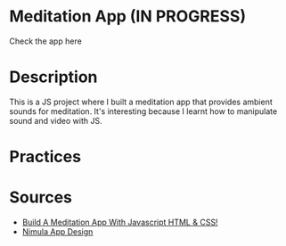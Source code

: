 # Meditation App (IN PROGRESS)
Check the app here

# Description
This is a JS project where I built a meditation app that provides ambient sounds for meditation. It's interesting because I learnt how to manipulate sound and video with JS.

# Practices


# Sources
* [Build A Meditation App With Javascript HTML & CSS!](https://www.youtube.com/watch?v=oMBXdZzYqEk)
* [Nimula App Design](https://dribbble.com/shots/18503651-Nimula-App-Design)
